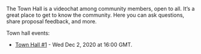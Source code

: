 
The Town Hall is a videochat among community members, open to all. It’s a great place to get to know the community. Here you can ask questions, share proposal feedback, and more.

Town hall events:
* [Town Hall #1](Town-Hall-1) - Wed Dec 2, 2020 at 16:00 GMT.
